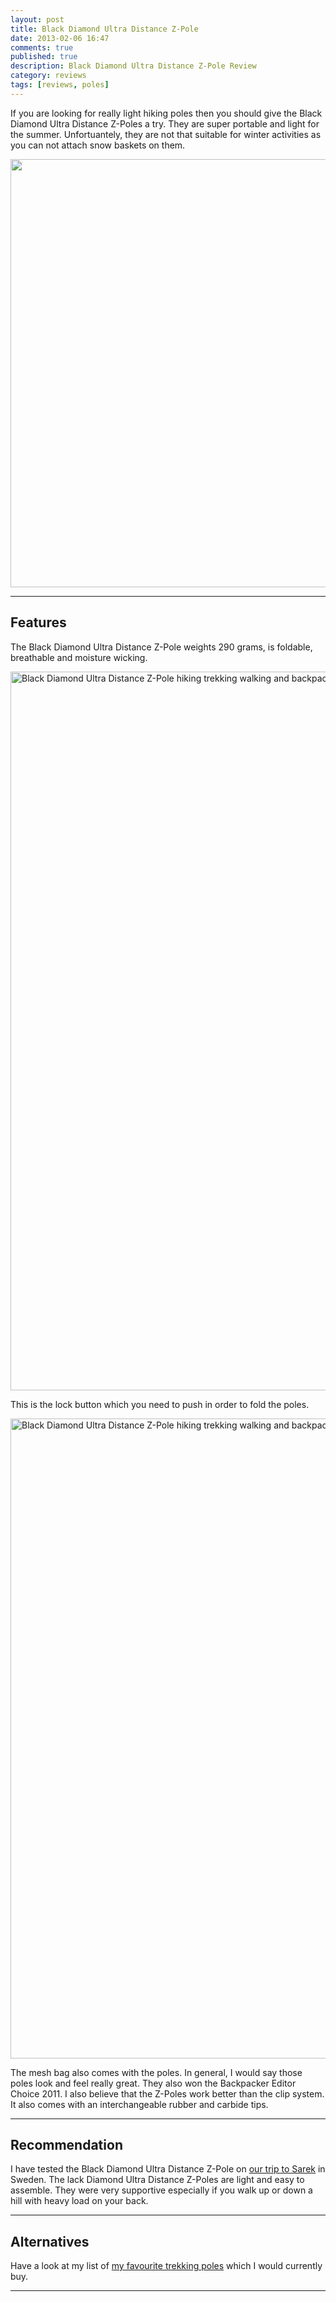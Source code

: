 ```yaml
---
layout: post
title: Black Diamond Ultra Distance Z-Pole
date: 2013-02-06 16:47
comments: true
published: true
description: Black Diamond Ultra Distance Z-Pole Review
category: reviews
tags: [reviews, poles]
---
```

If you are looking for really light hiking poles then you should give the Black Diamond Ultra Distance Z-Poles a try. They are super portable and light for the summer. Unfortuantely, they are not that suitable for winter activities as you can not attach snow baskets on them.
   
<a href="https://www.flickr.com/photos/90204224@N07/8449891659"><img src="https://farm9.staticflickr.com/8505/8449891659_dbe8b1b352_b.jpg" width="1024" height="685"></a>
<!--more-->

---

## Features
The Black Diamond Ultra Distance Z-Pole weights 290 grams, is foldable, breathable and moisture wicking.
   
<img src="http://farm9.staticflickr.com/8222/8450978018_604871950b_o.jpg" width="1150" alt="Black Diamond Ultra Distance Z-Pole hiking trekking walking and backpacking poles ultralight">
   
This is the lock button which you need to push in order to fold the poles.
    
<a href="https://www.flickr.com/photos/90204224@N07/8449890395" title="Black Diamond Ultra Distance Z-Pole"><img src="https://farm9.staticflickr.com/8235/8449890395_5c07ac00d6_b.jpg" width="957" height="1024" alt="Black Diamond Ultra Distance Z-Pole hiking trekking walking and backpacking poles ultralight"></a>
   
The mesh bag also comes with the poles. In general, I would say those poles look and feel really great. They also won the Backpacker Editor Choice 2011. I also believe that the Z-Poles work better than the clip system. It also comes with an interchangeable rubber and carbide tips.
   
---
   
## Recommendation
I have tested the Black Diamond Ultra Distance Z-Pole on <a href="http://hikeventures.com/hiking-and-packrafting-in-sarek-day-1/" target="_self">our trip to Sarek</a> in Sweden. The lack Diamond Ultra Distance Z-Poles are light and easy to assemble. They were very supportive especially if you walk up or down a hill with heavy load on your back.

---

## Alternatives
Have a look at my list of [my favourite trekking poles](http://www.hikeventures.com/best-trekking-and-snowshoeing-poles/) which I would currently buy.

---

<script type="text/javascript">
amzn_assoc_placement = "adunit0";
amzn_assoc_search_bar = "false";
amzn_assoc_tracking_id = "hikeve-20";
amzn_assoc_search_bar_position = "top";
amzn_assoc_ad_mode = "search";
amzn_assoc_ad_type = "smart";
amzn_assoc_marketplace = "amazon";
amzn_assoc_region = "US";
amzn_assoc_title = "Trekking Poles Suggestions";
amzn_assoc_default_search_phrase = "trekking poles";
amzn_assoc_default_category = "All";
amzn_assoc_linkid = "3b59edd59f23213f9e3bbcd8046ee503";
</script>
<script src="//z-na.amazon-adsystem.com/widgets/onejs?MarketPlace=US"></script>
